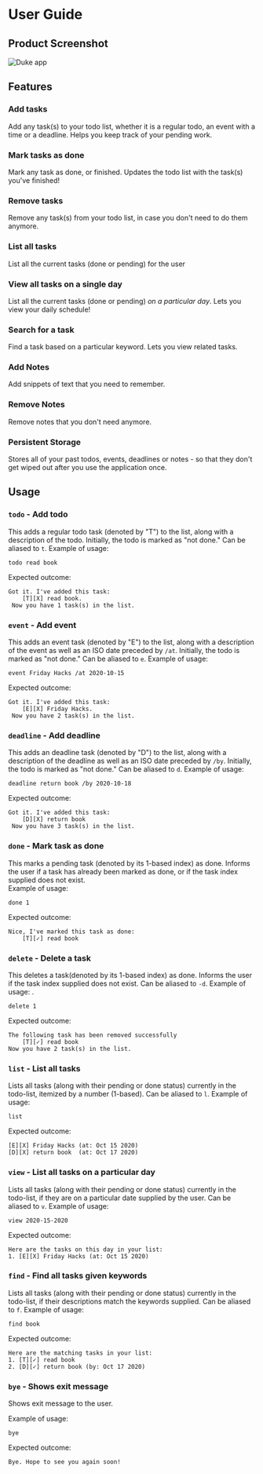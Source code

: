 # User Guide

## Product Screenshot
![Duke app](https://github.com/mkeoliya/ip/blob/master/docs/Ui.png)

## Features 

### Add tasks 
Add any task(s) to your todo list, whether it is a regular todo, an event with a time or a deadline. Helps you keep track of your pending work.  

### Mark tasks as done
Mark any task as done, or finished. Updates the todo list with the task(s) you've finished!   

### Remove tasks 
Remove any task(s) from your todo list, in case you don't need to do them anymore. 

### List all tasks 
List all the current tasks (done or pending) for the user

### View all tasks on a single day
List all the current tasks (done or pending) *on a particular day*. Lets you view your daily schedule!

### Search for a task
Find a task based on a particular keyword. Lets you view related tasks.

### Add Notes
Add snippets of text that you need to remember. 

### Remove Notes
Remove notes that you don't need anymore. 

### Persistent Storage
Stores all of your past todos, events, deadlines or notes - so that they don't get wiped out after you use the application once. 

## Usage

### `todo` - Add todo  

This adds a regular todo task (denoted by "T") to the list, along with a description of the todo. Initially, the todo is marked as "not done." Can be aliased to `t`.
Example of usage: 

`todo read book`

Expected outcome:

```
Got it. I've added this task:   
    [T][X] read book.  
 Now you have 1 task(s) in the list.
 ```
 
 ### `event` - Add event  

This adds an event task (denoted by "E") to the list, along with a description of the event as well as an ISO date preceded by `/at`. Initially, the todo is marked as "not done." Can be aliased to `e`.
Example of usage: 

`event Friday Hacks /at 2020-10-15`

Expected outcome:

```
Got it. I've added this task:   
    [E][X] Friday Hacks.  
 Now you have 2 task(s) in the list.
 ```
 
  ### `deadline` - Add deadline  

This adds an deadline task (denoted by "D") to the list, along with a description of the deadline as well as an ISO date preceded by `/by`. Initially, the todo is marked as "not done." Can be aliased to `d`.
Example of usage: 

`deadline return book /by 2020-10-18`

Expected outcome:

```
Got it. I've added this task:   
    [D][X] return book  
 Now you have 3 task(s) in the list.
 ```
 
   ### `done` - Mark task as done  

This marks a pending task (denoted by its 1-based index) as done. Informs the user if a task has already been marked as done, or if the task index supplied does not exist.  
Example of usage: 

`done 1`

Expected outcome:

```
Nice, I've marked this task as done:    
    [T][✓] read book  
 ```
 
  ### `delete` - Delete a task 

This deletes a task(denoted by its 1-based index) as done. Informs the user if the task index supplied does not exist. Can be aliased to `-d`.
Example of usage: .

`delete 1`

Expected outcome:

```
The following task has been removed successfully    
    [T][✓] read book
Now you have 2 task(s) in the list. 
 ```
 
   ### `list` - List all tasks

Lists all tasks (along with their pending or done status) currently in the todo-list, itemized by a number (1-based). Can be aliased to `l`.
Example of usage: 

`list`

Expected outcome:

```
[E][X] Friday Hacks (at: Oct 15 2020) 
[D][X] return book  (at: Oct 17 2020)
 ```
 
  ### `view` - List all tasks on a particular day

Lists all tasks (along with their pending or done status) currently in the todo-list, if they are on a particular date supplied by the user. Can be aliased to `v`.
Example of usage: 

`view 2020-15-2020`

Expected outcome:

```
Here are the tasks on this day in your list:
1. [E][X] Friday Hacks (at: Oct 15 2020) 
 ```
  ### `find` - Find all tasks given keywords

Lists all tasks (along with their pending or done status) currently in the todo-list, if their descriptions match the keywords supplied. Can be aliased to `f`.
Example of usage: 

`find book`

Expected outcome:

```
Here are the matching tasks in your list:
1. [T][✓] read book
2. [D][✓] return book (by: Oct 17 2020)
 ```
 
 ### `bye` - Shows exit message

Shows exit message to the user.

Example of usage: 

`bye`

Expected outcome:

`
Bye. Hope to see you again soon!
 `
